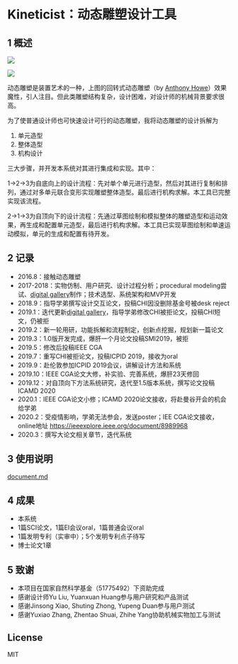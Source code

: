 # Kineticist：动态雕塑设计工具

## 1 概述

![](https://c-ssl.duitang.com/uploads/blog/201601/18/20160118135505_CM4Td.gif)

![](https://3-im.guokr.com/Vo_Z3Cu3kQxqHlzIeUU-79MXZv-t8QukO7DDuoAfUTf0AQAAGgEAAEdJ.gif?imageView2/1)

动态雕塑是装置艺术的一种，上图的回转式动态雕塑（by [Anthony Howe](https://www.howeart.net/)）效果魔性，引人注目。但此类雕塑结构复杂，设计困难，对设计师的机械背景要求很高。

为了使普通设计师也可快速设计可行的动态雕塑，我将动态雕塑的设计拆解为

1. 单元造型
2. 整体造型
3. 机构设计

三大步骤，并开发本系统对其进行集成和实现。其中：

1→2→3为自底向上的设计流程：先对单个单元进行造型，然后对其进行复制和排列，通过对多单元联合变形实现雕塑整体造型。最后进行机构求解。本工具已完整实现该流程。

2→1→3为自顶向下的设计流程：先通过草图绘制和模拟整体的雕塑造型和运动效果，再生成和配置单元造型，最后进行机构求解。本工具已实现草图绘制和单速运动模拟，单元的生成和配置有待开发。

## 2 记录

- 2016.8：接触动态雕塑
- 2017-2018：实物仿制、用户研究、设计过程分析；procedural modeling尝试、[digital gallery](https://hermanncain.github.io/kinetic_sculptor/)制作；技术选型、系统架构和MVP开发
- 2018.9：指导学弟撰写设计交互论文，投稿CHI因没删除基金号被desk reject
- 2019.1：迭代更新[digital gallery](https://hermanncain.github.io/kinetic_sculptor/)，指导学弟修改CHI被拒论文，投稿CHI短文，仍被拒
- 2019.2：新一轮用研，功能拆解和流程制定，创新点挖掘，规划新一篇论文
- 2019.3：1.0版开发完成，爆肝一个月论文投稿SMI2019，被拒
- 2019.5：修改后投稿IEEE CGA
- 2019.7：重写CHI被拒论文，投稿ICPID 2019，接收为oral
- 2019.9：赴伦敦参加ICPID 2019会议，讲解设计方法和系统
- 2019.10：IEEE CGA论文大修，补实验、完善系统，爆肝23天修回
- 2019.12：对自顶向下方法系统研究，迭代至1.5版本系统，撰写论文投稿ICAMD 2020
- 2020.1：IEEE CGA论文小修；ICAMD 2020论文接收，将赴曼谷开会的机会给学弟
- 2020.2：受疫情影响，学弟无法参会，发送poster；IEE CGA论文接收，online地址 https://ieeexplore.ieee.org/document/8989968
- 2020.3：撰写大论文相关章节，迭代系统

## 3 使用说明

[document.md](document.md)

## 4 成果

- 本系统
- 1篇SCI论文，1篇EI会议oral，1篇普通会议oral
- 1篇发明专利（实审中）；5个发明专利点子待写
- 博士论文1章

## 5 致谢

- 本项目在国家自然科学基金（51775492）下资助完成
- 感谢设计师Yu Liu, Yuanxuan Huang参与用户研究和产品测试
- 感谢Jinsong Xiao, Shuting Zhong, Yupeng Duan参与用户测试
- 感谢Yuxiao Zhang, Zhentao Shuai, Zhihe Yang协助机械实物加工与测试

## License

MIT
